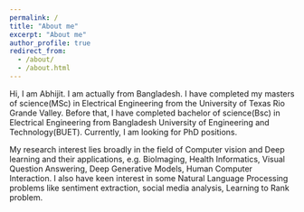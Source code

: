 ```yaml
---
permalink: /
title: "About me"
excerpt: "About me"
author_profile: true
redirect_from: 
  - /about/
  - /about.html
---
```


Hi, I am Abhijit. I am actually from Bangladesh. I have completed my masters of science(MSc) in Electrical Engineering from the University of Texas Rio Grande Valley. Before that, I have completed bachelor of science(Bsc) in Electrical Engineering from Bangladesh University of Engineering and Technology(BUET). Currently, I am looking for PhD positions.

My research interest lies broadly in the field of Computer vision and Deep learning and their applications, e.g. BioImaging, Health Informatics, Visual Question Answering, Deep Generative Models, Human Computer Interaction. I also have keen interest in some Natural Language Processing problems like sentiment extraction, social media analysis, Learning to Rank problem.



